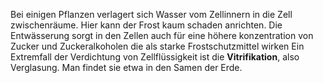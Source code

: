 Bei einigen Pflanzen verlagert sich Wasser vom Zellinnern in die Zell zwischenräume. Hier kann der Frost kaum schaden anrichten. Die Entwässerung sorgt in den Zellen auch für eine höhere konzentration von Zucker und Zuckeralkoholen die als starke Frostschutzmittel wirken
Ein Extremfall der Verdichtung von Zellflüssigkeit ist die **Vitrifikation**, also Verglasung. Man findet sie etwa in den Samen der Erde. 